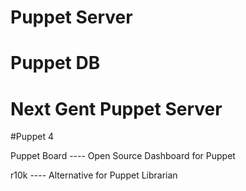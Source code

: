 # Puppet Server 
# Puppet DB
# Next Gent Puppet Server
#Puppet 4

Puppet Board ---- Open Source Dashboard for Puppet

r10k ---- Alternative for Puppet Librarian


